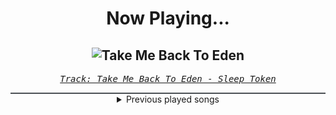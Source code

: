 <div align="center"> 
<h1>Now Playing...</h1>

![Take Me Back To Eden](https://i.scdn.co/image/ab67616d00001e020b73608b678f169d3c8f35f0)
--
_<samp><a href="https://open.spotify.com/track/2Gt7fjNlx901pPRkvBiNBZ">Track: Take Me Back To Eden - Sleep Token</a></samp>_

<div style="border: 1px #4B5054 solid"></div>
<details>
  <summary>
    Previous played songs
  </summary>
  <table>
    <thead>
      <tr>
        <th>
          Artist
        </th>
        <th>
          Song
        </th>
        <th>
          Link
        </th>
      </tr>
    </thead>
    <tbody>
      <tr><td>Sleep Token</td><td>Take Me Back To Eden</td><td><a href="https://open.spotify.com/track/2Gt7fjNlx901pPRkvBiNBZ">https://open.spotify.com/track/2Gt7fjNlx901pPRkvBiNBZ</a></td></tr><tr><td>Sleep Token</td><td>The Summoning</td><td><a href="https://open.spotify.com/track/0S38Oso3I9vpDXcTb7kYt9">https://open.spotify.com/track/0S38Oso3I9vpDXcTb7kYt9</a></td></tr><tr><td>Sleep Token</td><td>Caramel</td><td><a href="https://open.spotify.com/track/3AdXwuFn7j21HNiFMXvZXt">https://open.spotify.com/track/3AdXwuFn7j21HNiFMXvZXt</a></td></tr><tr><td>Sleep Token</td><td>Emergence</td><td><a href="https://open.spotify.com/track/5NRpxJxtR6JkUhQS4F0um6">https://open.spotify.com/track/5NRpxJxtR6JkUhQS4F0um6</a></td></tr><tr><td>Nik Nocturnal</td><td>The Diary of Jane</td><td><a href="https://open.spotify.com/track/5s7E2PRPdgReakmznZQ8vq">https://open.spotify.com/track/5s7E2PRPdgReakmznZQ8vq</a></td></tr><tr><td>Sleep Token</td><td>Caramel</td><td><a href="https://open.spotify.com/track/3AdXwuFn7j21HNiFMXvZXt">https://open.spotify.com/track/3AdXwuFn7j21HNiFMXvZXt</a></td></tr><tr><td>Rustage</td><td>Kurama vs Sukuna</td><td><a href="https://open.spotify.com/track/4xgRreK4RBDLHzgWF1YQ9g">https://open.spotify.com/track/4xgRreK4RBDLHzgWF1YQ9g</a></td></tr><tr><td>Fabvl</td><td>Memory (Inspired by "Bleach")</td><td><a href="https://open.spotify.com/track/7Gg5Pa39I5rjW4aJmaSLf8">https://open.spotify.com/track/7Gg5Pa39I5rjW4aJmaSLf8</a></td></tr><tr><td>Thornhill</td><td>TONGUES</td><td><a href="https://open.spotify.com/track/48Y6xWm5ayoOPfEhKNJQxt">https://open.spotify.com/track/48Y6xWm5ayoOPfEhKNJQxt</a></td></tr><tr><td>Thornhill</td><td>Obsession</td><td><a href="https://open.spotify.com/track/1mK4v6sSCbKR2mMAWG2zMy">https://open.spotify.com/track/1mK4v6sSCbKR2mMAWG2zMy</a></td></tr><tr><td>Thornhill</td><td>under the knife</td><td><a href="https://open.spotify.com/track/1fyHEYD5nCPYILDtsuOre9">https://open.spotify.com/track/1fyHEYD5nCPYILDtsuOre9</a></td></tr><tr><td>Thornhill</td><td>Silver Swarm</td><td><a href="https://open.spotify.com/track/0c5LR1RdTl6LXYVRHcGee5">https://open.spotify.com/track/0c5LR1RdTl6LXYVRHcGee5</a></td></tr><tr><td>Anime Allstars</td><td>Mit aller Kraft (Truth) (Detektiv Conan)</td><td><a href="https://open.spotify.com/track/6EMTRJxOGopDAqD50cYhfc">https://open.spotify.com/track/6EMTRJxOGopDAqD50cYhfc</a></td></tr><tr><td>ERA</td><td>Ameno</td><td><a href="https://open.spotify.com/track/7mfvOqsvzZaUl7sfbcNk4E">https://open.spotify.com/track/7mfvOqsvzZaUl7sfbcNk4E</a></td></tr><tr><td>Adam Lambert</td><td>For Your Entertainment</td><td><a href="https://open.spotify.com/track/5JcRh3VaWtyoXFeSrmwhgd">https://open.spotify.com/track/5JcRh3VaWtyoXFeSrmwhgd</a></td></tr><tr><td>2PM</td><td>GO CRAZY!</td><td><a href="https://open.spotify.com/track/4yto8fvIImogJoNObnRV4s">https://open.spotify.com/track/4yto8fvIImogJoNObnRV4s</a></td></tr><tr><td>5 Seconds of Summer</td><td>She Looks So Perfect</td><td><a href="https://open.spotify.com/track/1CQ2cMfrmFM1YdfmjENKVE">https://open.spotify.com/track/1CQ2cMfrmFM1YdfmjENKVE</a></td></tr><tr><td>BLACKPINK</td><td>PLAYING WITH FIRE</td><td><a href="https://open.spotify.com/track/7qmvLmX9tyaTiBAVNI6YEn">https://open.spotify.com/track/7qmvLmX9tyaTiBAVNI6YEn</a></td></tr><tr><td>BLACKPINK</td><td>BOOMBAYAH</td><td><a href="https://open.spotify.com/track/13MF2TYuyfITClL1R2ei6e">https://open.spotify.com/track/13MF2TYuyfITClL1R2ei6e</a></td></tr><tr><td>BLACKPINK</td><td>Don't Know What To Do</td><td><a href="https://open.spotify.com/track/38SKB7UfhL6Sd6Joxex5yK">https://open.spotify.com/track/38SKB7UfhL6Sd6Joxex5yK</a></td></tr>
    </tbody>
  </table>
</details>

</div>
